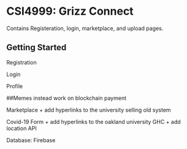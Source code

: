 # CSI4999: Grizz Connect 

Contains Registeration, login, marketplace, and upload pages.

## Getting Started

Registration

Login

Profile 

##Memes instead work on blockchain payment

Marketplace + add hyperlinks to the university selling old system

Covid-19 Form + add hyperlinks to the oakland university GHC + add location API

Database: Firebase
